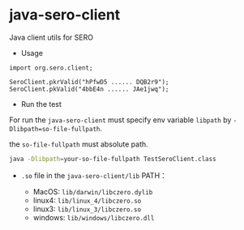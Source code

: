 # java-sero-client
Java client utils for SERO

* Usage
```
import org.sero.client;

SeroClient.pkrValid("hPfwD5 ...... DQB2r9");
SeroClient.pkValid("4bbE4n ...... JAe1jwq");

```

* Run the test

For run the `java-sero-client` must specify env variable `libpath` by `-Dlibpath=so-file-fullpath`.

the `so-file-fullpath` must absolute path.

```sh
java -Dlibpath=your-so-file-fullpath TestSeroClient.class
```


* `.so` file in the `java-sero-client/lib` PATH：

  * MacOS: `lib/darwin/libczero.dylib`
  * linux4: `lib/linux_4/libczero.so`
  * linux3: `lib/linux_3/libczero.so`
  * windows: `lib/windows/libczero.dll`
